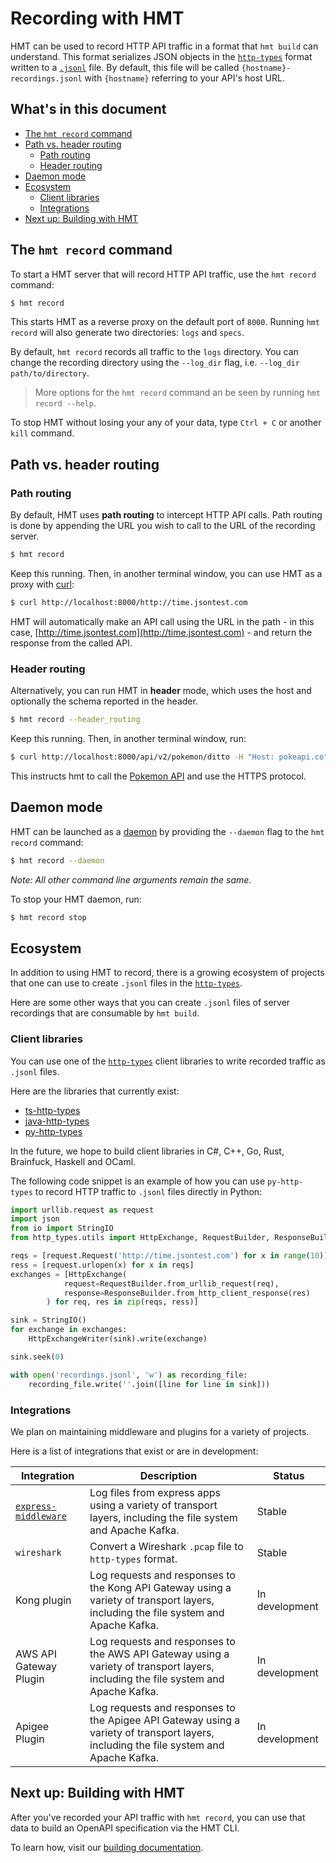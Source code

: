 # Recording with HMT

HMT can be used to record HTTP API traffic in a format that `hmt build` can understand.  This format serializes JSON objects in the [`http-types`](https://github.com/meeshkan/http-types) format written to a [`.jsonl`](http://jsonlines.org) file. By default, this file will be called `{hostname}-recordings.jsonl` with `{hostname}` referring to your API's host URL.

## What's in this document

  - [The `hmt record` command](#the-hmt-record-command)
  - [Path vs. header routing](#path-vs-header-routing)
    - [Path routing](#path-routing)
    - [Header routing](#header-routing)
  - [Daemon mode](#daemon-mode)
  - [Ecosystem](#ecosystem)
    - [Client libraries](#client-libraries)
    - [Integrations](#integrations)
  - [Next up: Building with HMT](#next-up-building-with-hmt)

## The `hmt record` command

To start a HMT server that will record HTTP API traffic, use the `hmt record` command:

```bash
$ hmt record
```

This starts HMT as a reverse proxy on the default port of `8000`. Running `hmt record` will also generate two directories: `logs` and `specs`.

By default, `hmt record` records all traffic to the `logs` directory.  You can change the recording directory using the `--log_dir` flag, i.e. `--log_dir path/to/directory`. 

> More options for the `hmt record` command an be seen by running `hmt record --help`.

To stop HMT without losing your any of your data, type `Ctrl + C` or another `kill` command.  

## Path vs. header routing

### Path routing

By default, HMT uses **path routing** to intercept HTTP API calls. Path routing is done by appending the URL you wish to call to the URL of the recording server.

```bash
$ hmt record
```

Keep this running. Then, in another terminal window, you can use HMT as a proxy with [curl](https://curl.haxx.se/):

```bash
$ curl http://localhost:8000/http://time.jsontest.com
```

HMT will automatically make an API call using the URL in the path - in this case, [http://time.jsontest.com](http://time.jsontest.com) - and return the response from the called API.

### Header routing

Alternatively, you can run HMT in **header** mode, which uses the host and optionally the schema reported in the header.

```bash
$ hmt record --header_routing
```
Keep this running. Then, in another terminal window, run:

```bash
$ curl http://localhost:8000/api/v2/pokemon/ditto -H "Host: pokeapi.co" -H "X-HMT-Scheme: https"
```

This instructs hmt to call the [Pokemon API](https://pokeapi.co/) and use the HTTPS protocol.

## Daemon mode

HMT can be launched as a [daemon](https://docs.docker.com/engine/reference/commandline/dockerd/) by providing the `--daemon` flag to the `hmt record` command:

```bash
$ hmt record --daemon
```

_Note: All other command line arguments remain the same._

To stop your HMT daemon, run:

```bash
$ hmt record stop
```

## Ecosystem

In addition to using HMT to record, there is a growing ecosystem of projects that one can use to create `.jsonl` files in the [`http-types`](https://github.com/meeshkan/http-types).

Here are some other ways that you can create `.jsonl` files of server recordings that are consumable by `hmt build`.

### Client libraries

You can use one of the [`http-types`](https://github.com/meeshkan/http-types) client libraries to write recorded traffic as `.jsonl` files. 

Here are the libraries that currently exist:

- [ts-http-types](https://github.com/meeshkan/ts-http-types)
- [java-http-types](https://github.com/meeshkan/java-http-types)
- [py-http-types](https://github.com/meeshkan/py-http-types)

In the future, we hope to build client libraries in C#, C++, Go, Rust, Brainfuck, Haskell and OCaml.

The following code snippet is an example of how you can use `py-http-types` to record HTTP traffic to `.jsonl` files directly in Python:

```python
import urllib.request as request
import json
from io import StringIO
from http_types.utils import HttpExchange, RequestBuilder, ResponseBuilder, HttpExchangeWriter

reqs = [request.Request('http://time.jsontest.com') for x in range(10)]
ress = [request.urlopen(x) for x in reqs]
exchanges = [HttpExchange(
            request=RequestBuilder.from_urllib_request(req),
            response=ResponseBuilder.from_http_client_response(res)
        ) for req, res in zip(reqs, ress)]

sink = StringIO()
for exchange in exchanges:
    HttpExchangeWriter(sink).write(exchange)

sink.seek(0)

with open('recordings.jsonl', 'w') as recording_file:
    recording_file.write(''.join([line for line in sink]))
```

### Integrations

We plan on maintaining middleware and plugins for a variety of projects. 

Here is a list of integrations that exist or are in development:

| Integration | Description | Status |
| ----------- | ----------- | ------ |
| [`express-middleware`](https://github.com/meeshkan/express-middleware) | Log files from express apps using a variety of transport layers, including the file system and Apache Kafka. | Stable |
| `wireshark` | Convert a Wireshark `.pcap` file to `http-types` format. | Stable |
| Kong plugin | Log requests and responses to the Kong API Gateway using a variety of transport layers, including the file system and Apache Kafka. | In development |
| AWS API Gateway Plugin | Log requests and responses to the AWS API Gateway using a variety of transport layers, including the file system and Apache Kafka. | In development |
| Apigee Plugin | Log requests and responses to the Apigee API Gateway using a variety of transport layers, including the file system and Apache Kafka. | In development |

## Next up: Building with HMT

After you've recorded your API traffic with `hmt record`, you can use that data to build an OpenAPI specification via the HMT CLI. 

To learn how, visit our [building documentation](./BUILD.md).
